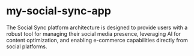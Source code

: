 # my-social-sync-app
The Social Sync platform architecture is designed to provide users with a robust tool for managing their social media presence, leveraging AI for content optimization, and enabling e-commerce capabilities directly from social platforms.
